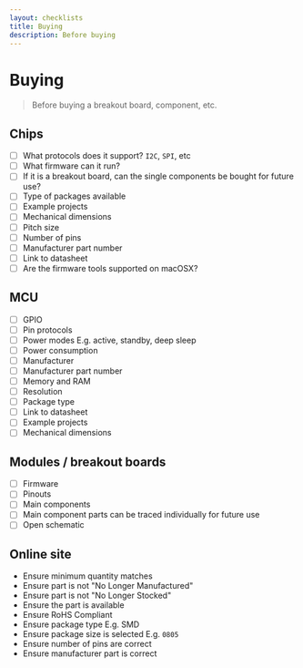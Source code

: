 ```yaml
---
layout: checklists
title: Buying
description: Before buying 
---
```


# Buying

> Before buying a breakout board, component, etc.

## Chips

- [ ] What protocols does it support? `I2C`, `SPI`, etc
- [ ] What firmware can it run?
- [ ] If it is a breakout board, can the single components be bought for future use?
- [ ] Type of packages available
- [ ] Example projects
- [ ] Mechanical dimensions
- [ ] Pitch size
- [ ] Number of pins
- [ ] Manufacturer part number
- [ ] Link to datasheet
- [ ] Are the firmware tools supported on macOSX?

## MCU

- [ ] GPIO
- [ ] Pin protocols
- [ ] Power modes E.g. active, standby, deep sleep
- [ ] Power consumption
- [ ] Manufacturer
- [ ] Manufacturer part number
- [ ] Memory and RAM
- [ ] Resolution
- [ ] Package type
- [ ] Link to datasheet
- [ ] Example projects
- [ ] Mechanical dimensions

## Modules / breakout boards

- [ ] Firmware
- [ ] Pinouts
- [ ] Main components
- [ ] Main component parts can be traced individually for future use
- [ ] Open schematic

## Online site

- Ensure minimum quantity matches
- Ensure part is not "No Longer Manufactured"
- Ensure part is not "No Longer Stocked"
- Ensure the part is available
- Ensure RoHS Compliant
- Ensure package type E.g. SMD
- Ensure package size is selected E.g. `0805`
- Ensure number of pins are correct
- Ensure manufacturer part is correct
